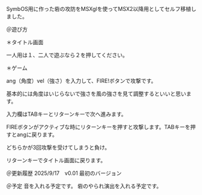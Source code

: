 SymbOS用に作った砦の攻防をMSXglを使ってMSX2以降用としてセルフ移植しました。

＠遊び方

＊タイトル画面　

一人用は１、二人で遊ぶなら２を押してください。

＊ゲーム

ang（角度）vel（強さ）を入力して、FIRE!ボタンで攻撃です。

基本的には角度はいじらないで強さを風の強さを見て調整するといいと思います。

入力欄はTABキーとリターンキーで次へ進みます。

FIREボタンがアクティブな時にリターンキーを押すと攻撃します。TABキーを押すとangに戻ります。

どちらかが3回攻撃を受けてしまうと負け。

リターンキーでタイトル画面に戻ります。

＠更新履歴
2025/9/17　v0.01 最初のバージョン


＠予定
音を入れる予定です。
砦のやられ演出を入れる予定です。
